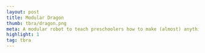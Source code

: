 ```yaml
---
layout: post
title: Modular Dragon
thumb: tbra/dragon.png
meta: A modular robot to teach preschoolers how to make (almost) anything.   
highlight: 1
tag: tbra
---
```


